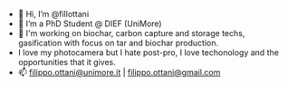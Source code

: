 - 👋 Hi, I’m @fillottani
- 👀 I’m a PhD Student @ DIEF (UniMore)
- 🌱 I'm working on biochar, carbon capture and storage techs, gasification with focus on tar and biochar production.
- I love my photocamera but I hate post-pro, I love techonology and the opportunities that it gives. 
- 📫 filippo.ottani@unimore.it | filippo.ottani@gmail.com 

<!---
fillottani/fillottani is a ✨ special ✨ repository because its `README.md` (this file) appears on your GitHub profile.
You can click the Preview link to take a look at your changes.
--->
